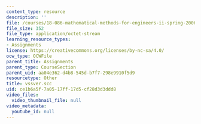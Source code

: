 ```yaml
---
content_type: resource
description: ''
file: /courses/18-086-mathematical-methods-for-engineers-ii-spring-2006/ce1b6a5f7a0517ff17d5cf28d3d3ddd8_vssver.scc
file_size: 352
file_type: application/octet-stream
learning_resource_types:
- Assignments
license: https://creativecommons.org/licenses/by-nc-sa/4.0/
ocw_type: OCWFile
parent_title: Assignments
parent_type: CourseSection
parent_uid: aa04e362-d4b8-545d-b7f7-298e9910f5d9
resourcetype: Other
title: vssver.scc
uid: ce1b6a5f-7a05-17ff-17d5-cf28d3d3ddd8
video_files:
  video_thumbnail_file: null
video_metadata:
  youtube_id: null
---
```

